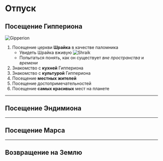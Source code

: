 # Отпуск


## Посещение Гиппериона

![Gipperion](1.jpg)

1. Посещение церкви **Шрайка** в качестве паломника
    * Увидеть Шрайка вживую
    ![Shraik](Шрайк.jpg)
    * Попытаться понять, как он существует *вне* *пространства* и *времени*
2. Знакомство с **кухней** Гиппериона
3. Знакомство с **культурой** Гиппериона
4. Посещение **местных жителей**
5. Посещение достопримечательностей 
6. Посещение **самых красивых** мест на планете

---
## Посещение Эндимиона

---
## Посещение Марса

---
## Возвращение на Землю
